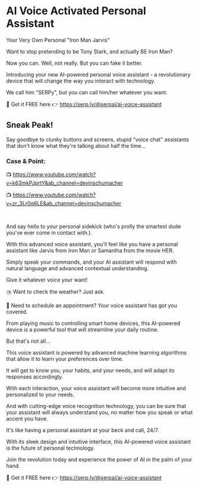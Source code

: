 # AI Voice Activated Personal Assistant

Your Very Own Personal "Iron Man Jarvis"

Want to stop pretending to be Tony Stark, and actually BE Iron Man?

Now you can. Well, not really. But you can fake it better.

Introducing your new AI-powered personal voice assistant - a revolutionary device that will change the way you interact with technology.

We call him "SERPy", but you can call him/her whatever you want.

🎁 Get it FREE here 👉 https://serp.ly/@serpai/ai-voice-assistant

## Sneak Peak!

Say goodbye to clunky buttons and screens, stupid "voice chat" assistants that don't know what they're talking about half the time...

### Case & Point:

📺 https://www.youtube.com/watch?v=k63mkPJprtY&ab_channel=devinschumacher

📺 https://www.youtube.com/watch?v=zr_3Lr0q6LE&ab_channel=devinschumacher

<br>

And say hello to your personal sidekick (who's prolly the smartest dude you've ever come in contact with.).

With this advanced voice assistant, you'll feel like you have a personal assistant like Jarvis from Iron Man or Samantha from the movie HER.

Simply speak your commands, and your AI assistant will respond with natural language and advanced contextual understanding.

Give it whatever voice your want!

⛈️ Want to check the weather? Just ask.

📅 Need to schedule an appointment? Your voice assistant has got you covered.

From playing music to controlling smart home devices, this AI-powered device is a powerful tool that will streamline your daily routine.

But that's not all...

This voice assistant is powered by advanced machine learning algorithms that allow it to learn your preferences over time.

It will get to know you, your habits, and your needs, and will adapt its responses accordingly.

With each interaction, your voice assistant will become more intuitive and personalized to your needs.

And with cutting-edge voice recognition technology, you can be sure that your assistant will always understand you, no matter how you speak or what accent you have.

It's like having a personal assistant at your beck and call, 24/7.

With its sleek design and intuitive interface, this AI-powered voice assistant is the future of personal technology.

Join the revolution today and experience the power of AI in the palm of your hand.

🎁 Get it FREE here 👉 https://serp.ly/@serpai/ai-voice-assistant
